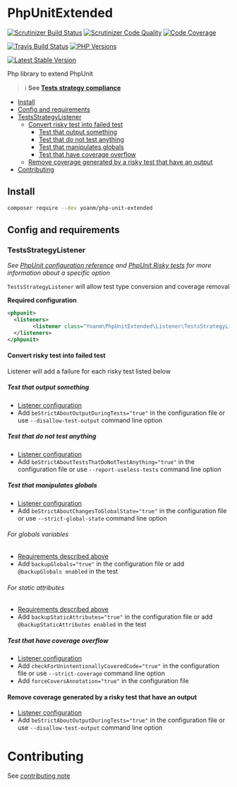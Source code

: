 # PhpUnitExtended
[![Scrutinizer Build Status](https://img.shields.io/scrutinizer/build/g/yoanm/PhpUnitExtended.svg?label=Scrutinizer)](https://scrutinizer-ci.com/g/yoanm/PhpUnitExtended/?branch=master) [![Scrutinizer Code Quality](https://img.shields.io/scrutinizer/g/yoanm/PhpUnitExtended.svg?label=Code%20quality)](https://scrutinizer-ci.com/g/yoanm/PhpUnitExtended/?branch=master) [![Code Coverage](https://img.shields.io/scrutinizer/coverage/g/yoanm/PhpUnitExtended.svg?label=Coverage)](https://scrutinizer-ci.com/g/yoanm/PhpUnitExtended/?branch=master)

[![Travis Build Status](https://img.shields.io/travis/yoanm/PhpUnitExtended/master.svg?label=travis)](https://travis-ci.org/yoanm/PhpUnitExtended) [![PHP Versions](https://img.shields.io/badge/php-5.5%20%2F%205.6%20%2F%207.0-8892BF.svg)](https://php.net/)

[![Latest Stable Version](https://img.shields.io/packagist/v/yoanm/php-unit-extended.svg)](https://packagist.org/packages/yoanm/php-unit-extended)

Php library to extend PhpUnit
> :information_source: **See [Tests strategy compliance](./TESTS_STRATEGY_COMPLIANCE.md)**

 * [Install](#install)
 * [Config and requirements](#config-and-requirements)
  * [TestsStrategyListener](#config-and-requirement-testsstrategylistener)
    * [Convert risky test into failed test](#config-and-requirement-testsstrategylistener-risky-to-failed)
      * [Test that output something](#config-and-requirement-testsstrategylistener-risky-to-failed-risky-test-test-with-output)
      * [Test that do not test anything](#config-and-requirement-testsstrategylistener-risky-to-failed-risky-test-test-tests-nothing)
      * [Test that manipulates globals](#config-and-requirement-testsstrategylistener-risky-to-failed-risky-test-test-manipulates-globals)
      * [Test that have coverage overflow](#config-and-requirement-testsstrategylistener-risky-to-failed-risky-test-test-with-coverage-overflow)
    * [Remove coverage generated by a risky test that have an output](#config-and-requirement-testsstrategylistener-remove-coverage-risky-output)
 * [Contributing](#contributing)

## Install
```bash
composer require --dev yoanm/php-unit-extended
```
<a name="config-and-requirements"></a>
## Config and requirements

<a name="config-and-requirement-testsstrategylistener"></a>
### TestsStrategyListener

*See [PhpUnit configuration reference](https://phpunit.de/manual/current/en/appendixes.configuration.html) and [PhpUnit Risky tests](https://phpunit.de/manual/current/en/risky-tests.html) for more information about a specific option*

`TestsStrategyListener` will allow test type conversion and coverage removal

<a name="config-and-requirement-testsstrategylistener-required-config"></a>
**Required configuration**
```xml
<phpunit>
  <listeners>
        <listener class="Yoanm\PhpUnitExtended\Listener\TestsStrategyListener"/>
  </listeners>
</phpunit>
```

<a name="config-and-requirement-testsstrategylistener-risky-to-failed"></a>
#### Convert risky test into failed test

Listener will add a failure for each risky test listed below

<a name="config-and-requirement-testsstrategylistener-risky-to-failed-risky-test-test-with-output"></a>
##### Test that output something

 * [Listener configuration](#config-and-requirement-testsstrategylistener-required-config)
 * Add `beStrictAboutOutputDuringTests="true"` in the configuration file or use `--disallow-test-output` command line option

<a name="config-and-requirement-testsstrategylistener-risky-to-failed-risky-test-test-tests-nothing"></a>
##### Test that do not test anything

 * [Listener configuration](#config-and-requirement-testsstrategylistener-required-config)
 * Add `beStrictAboutTestsThatDoNotTestAnything="true"` in the configuration file or use `--report-useless-tests` command line option

<a name="config-and-requirement-testsstrategylistener-risky-to-failed-risky-test-test-manipulates-globals"></a>
##### Test that manipulates globals

 * [Listener configuration](#config-and-requirement-testsstrategylistener-required-config)
 * Add `beStrictAboutChangesToGlobalState="true"` in the configuration file or use `--strict-global-state` command line option

<a name="config-and-requirement-testsstrategylistener-risky-to-failed-risky-test-test-manipulates-globals-variables"></a>
###### For globals variables

 * [Requirements described above](#config-and-requirement-testsstrategylistener-risky-to-failed-risky-test-test-manipulates-globals)
 * Add `backupGlobals="true"` in the configuration file or add `@backupGlobals enabled` in the test

<a name="config-and-requirement-testsstrategylistener-risky-to-failed-risky-test-test-manipulates-globals-attributes"></a>
###### For static attributes

 * [Requirements described above](#config-and-requirement-testsstrategylistener-risky-to-failed-risky-test-test-manipulates-globals)
 * Add `backupStaticAttributes="true"` in the configuration file or add `@backupStaticAttributes enabled` in the test

<a name="config-and-requirement-testsstrategylistener-risky-to-failed-risky-test-test-with-coverage-overflow"></a>
##### Test that have coverage overflow

 * [Listener configuration](#config-and-requirement-testsstrategylistener-required-config)
 * Add `checkForUnintentionallyCoveredCode="true"` in the configuration file or use `--strict-coverage` command line option
 * Add `forceCoversAnnotation="true"` in the configuration file

<a name="config-and-requirement-testsstrategylistener-remove-coverage-risky-output"></a>
#### Remove coverage generated by a risky test that have an output

 * [Listener configuration](#config-and-requirement-testsstrategylistener-required-config)
 * Add `beStrictAboutOutputDuringTests="true"` in the configuration file or use `--disallow-test-output` command line option

# Contributing
See [contributing note](./CONTRIBUTING.md)
